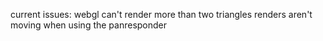 current issues:
webgl can't render more than two triangles
renders aren't moving when using the panresponder
